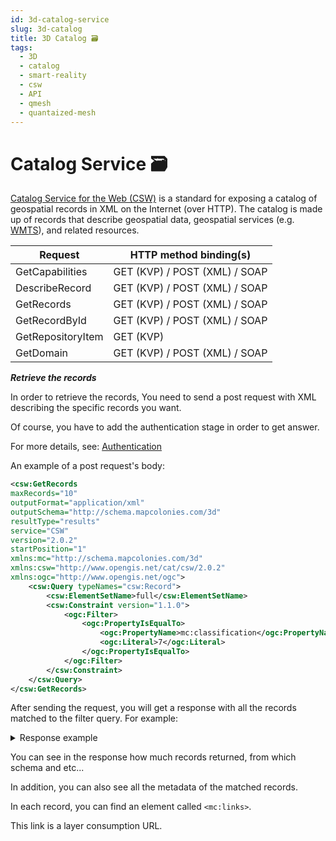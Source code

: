 ```yaml
---
id: 3d-catalog-service
slug: 3d-catalog
title: 3D Catalog 🗃️
tags:
  - 3D
  - catalog
  - smart-reality
  - csw
  - API
  - qmesh
  - quantaized-mesh
---
```


# Catalog Service 🗃️
 [Catalog Service for the Web (CSW)](/docs/ogc/protocols/ogc-csw/README.md) is a standard for exposing a catalog of geospatial records in XML on the Internet (over HTTP). The catalog is made up of records that describe geospatial data, geospatial services (e.g. [WMTS](/docs/ogc/protocols/ogc-wmts)), and related resources.

| **Request** | **HTTP method binding(s)** |
| ----------- | ----------- |
| GetCapabilities | GET (KVP) / POST (XML) / SOAP |
| DescribeRecord | GET (KVP) / POST (XML) / SOAP |
| GetRecords | GET (KVP) / POST (XML) / SOAP |
| GetRecordById | GET (KVP) / POST (XML) / SOAP |
| GetRepositoryItem | GET (KVP) |
| GetDomain | GET (KVP) / POST (XML) / SOAP |

**_Retrieve the records_**

In order to retrieve the records, You need to send a post request with XML describing the specific records you want.

Of course, you have to add the authentication stage in order to get answer.

For more details, see: [Authentication](/docs/MapColonies/MapColonies-api-auth)

An example of a post request's body:

```xml title="Get all records with classification equal to 7"
<csw:GetRecords
maxRecords="10"
outputFormat="application/xml"
outputSchema="http://schema.mapcolonies.com/3d"
resultType="results"
service="CSW"
version="2.0.2"
startPosition="1"
xmlns:mc="http://schema.mapcolonies.com/3d"
xmlns:csw="http://www.opengis.net/cat/csw/2.0.2"
xmlns:ogc="http://www.opengis.net/ogc">
    <csw:Query typeNames="csw:Record">
        <csw:ElementSetName>full</csw:ElementSetName>
        <csw:Constraint version="1.1.0">
            <ogc:Filter>
                <ogc:PropertyIsEqualTo>
                    <ogc:PropertyName>mc:classification</ogc:PropertyName>
                    <ogc:Literal>7</ogc:Literal>
                </ogc:PropertyIsEqualTo>
            </ogc:Filter>
        </csw:Constraint>
    </csw:Query>
</csw:GetRecords>
```

After sending the request, you will get a response with all the records matched to the filter query. For example:

<details>
  <summary>Response example</summary>

```xml title="3D Records Response"
<?xml version="1.0" encoding="UTF-8" standalone="no"?>
<csw:GetRecordsResponse xmlns:csw="http://www.opengis.net/cat/csw/2.0.2" xmlns:dc="http://purl.org/dc/elements/1.1/" xmlns:dct="http://purl.org/dc/terms/" xmlns:gmd="http://www.isotc211.org/2005/gmd" xmlns:gml="http://www.opengis.net/gml" xmlns:ows="http://www.opengis.net/ows" xmlns:xs="http://www.w3.org/2001/XMLSchema" xmlns:xsi="http://www.w3.org/2001/XMLSchema-instance" xmlns:mc="http://schema.mapcolonies.com/3d" version="2.0.2" xsi:schemaLocation="http://www.opengis.net/cat/csw/2.0.2 http://schemas.opengis.net/csw/2.0.2/CSW-discovery.xsd">
    <csw:SearchStatus timestamp="2022-06-16T07:12:25Z"/>
    <csw:SearchResults numberOfRecordsMatched="3" numberOfRecordsReturned="3" nextRecord="0" recordSchema="http://schema.mapcolonies.com/3d" elementSet="full">
        <mc:MC3DRecord>
            <mc:accuracyLEP90>999.0</mc:accuracyLEP90>
            <mc:classification>5</mc:classification>
            <mc:footprint>{"type":"Polygon","coordinates":[[[31.2603,33.4345],[31.2603,34.4888],[32.3353,34.4888],[32.3353,33.4345],[31.2603,33.4345]]]}</mc:footprint>
            <mc:geographicArea>ישראל</mc:geographicArea>
            <mc:maxHorizontalAccuracyCE90>999.0</mc:maxHorizontalAccuracyCE90>
            <mc:id>c2bbeeee-6081-4e69-918c-287f48ea244d</mc:id>
            <mc:links scheme="3D_LAYER" name="" description="">http://model-server-3d/path/to/file/tileset.json</mc:links>
            <mc:producerName>TZAHAL</mc:producerName>
            <mc:productBBox>31.2603,33.4345,32.3353,34.4888</mc:productBBox>
            <mc:productId>c2bbeeee-6081-4e69-918c-287f48ea244d</mc:productId>
            <mc:productName>מודל פריז</mc:productName>
            <mc:productType>3DPhotoRealistic</mc:productType>
            <mc:productVersion>1</mc:productVersion>
            <mc:productionMethod>photogrammetric</mc:productionMethod>
            <mc:productionSystem>P-30</mc:productionSystem>
            <mc:productionSystemVersion>1</mc:productionSystemVersion>
            <mc:region>צפון</mc:region>
            <mc:sensors>sensor1</mc:sensors>
            <mc:imagingTimeEndUTC>2022-06-15T10:39:00Z</mc:imagingTimeEndUTC>
            <mc:imagingTimeBeginUTC>2022-06-15T10:39:00Z</mc:imagingTimeBeginUTC>
            <mc:SRS>4567</mc:SRS>
            <mc:SRSName>WGS24GEO</mc:SRSName>
            <mc:type>RECORD_3D</mc:type>
            <ows:BoundingBox crs="urn:x-ogc:def:crs:EPSG:6.11:4326" dimensions="2">
                <ows:LowerCorner>33.4345 31.2603</ows:LowerCorner>
                <ows:UpperCorner>34.4888 32.3353</ows:UpperCorner>
            </ows:BoundingBox>
        </mc:MC3DRecord>
        <mc:MC3DRecord>
            <mc:accuracyLEP90>999.0</mc:accuracyLEP90>
            <mc:classification>7</mc:classification>
            <mc:footprint>{"type":"Polygon","coordinates":[[[32.2603,34.4345],[32.2603,35.4888],[33.3353,35.4888],[33.3353,34.4345],[32.2603,34.4345]]]}</mc:footprint>
            <mc:geographicArea>ישראל</mc:geographicArea>
            <mc:maxHorizontalAccuracyCE90>999.0</mc:maxHorizontalAccuracyCE90>
            <mc:id>c2bbeeee-6081-4e69-918c-287f48ea244d</mc:id>
            <mc:links scheme="3D_LAYER" name="" description="">http://model-server-3d/path/to/file/tileset.json</mc:links>
            <mc:producerName>TZAHAL</mc:producerName>
            <mc:productBBox>32.2603,34.4345,33.3353,35.4888</mc:productBBox>
            <mc:productId>c2bb5433ee-6081-4e69-918c-287f48ea244d</mc:productId>
            <mc:productName>מודל סיני</mc:productName>
            <mc:productType>3DPhotoRealistic</mc:productType>
            <mc:productVersion>1</mc:productVersion>
            <mc:productionMethod>photogrammetric</mc:productionMethod>
            <mc:productionSystem>P-80</mc:productionSystem>
            <mc:productionSystemVersion>1</mc:productionSystemVersion>
            <mc:region>דרום מזרח</mc:region>
            <mc:sensors>sensor2</mc:sensors>
            <mc:imagingTimeEndUTC>2022-06-15T10:39:00Z</mc:imagingTimeEndUTC>
            <mc:imagingTimeBeginUTC>2022-06-15T10:39:00Z</mc:imagingTimeBeginUTC>
            <mc:SRS>4567</mc:SRS>
            <mc:SRSName>WGS24GEO</mc:SRSName>
            <mc:type>RECORD_3D</mc:type>
            <ows:BoundingBox crs="urn:x-ogc:def:crs:EPSG:6.11:4326" dimensions="2">
                <ows:LowerCorner>34.4345 32.2603</ows:LowerCorner>
                <ows:UpperCorner>35.4888 33.3353</ows:UpperCorner>
            </ows:BoundingBox>
        </mc:MC3DRecord>
        <mc:MC3DRecord>
            <mc:accuracyLEP90>999.0</mc:accuracyLEP90>
            <mc:classification>7</mc:classification>
            <mc:creationDateUTC>2022-06-15</mc:creationDateUTC>
            <mc:description>srtm100</mc:description>
            <mc:footprint>{"type":"Polygon","coordinates":[[[11,22],[11,33],[44,33],[44,22],[11,22]]]}</mc:footprint>
            <mc:geographicArea>North</mc:geographicArea>
            <mc:maxHorizontalAccuracyCE90>999.0</mc:maxHorizontalAccuracyCE90>
            <mc:id>11111111-1111-1111-1111-111111111111</mc:id>
            <mc:links scheme="3DTiles" name="" description="">http://model-server-3d/path/to/file/tileset.json</mc:links>
            <mc:producerName>aa</mc:producerName>
            <mc:productBBox>11,22,44,33</mc:productBBox>
            <mc:productId>11111111-1111-1111-1111-111111111111</mc:productId>
            <mc:productName>aaa</mc:productName>
            <mc:productType>type</mc:productType>
            <mc:productVersion>1</mc:productVersion>
            <mc:productionMethod></mc:productionMethod>
            <mc:productionSystem></mc:productionSystem>
            <mc:productionSystemVersion>1</mc:productionSystemVersion>
            <mc:region>region</mc:region>
            <mc:sensors>aa</mc:sensors>
            <mc:imagingTimeEndUTC>2022-06-15</mc:imagingTimeEndUTC>
            <mc:imagingTimeBeginUTC>2022-06-15</mc:imagingTimeBeginUTC>
            <mc:SRS>23</mc:SRS>
            <mc:SRSName>1234</mc:SRSName>
            <mc:type>revorsd</mc:type>
            <ows:BoundingBox crs="urn:x-ogc:def:crs:EPSG:6.11:23" dimensions="2">
                <ows:LowerCorner>22 11</ows:LowerCorner>
                <ows:UpperCorner>33 44</ows:UpperCorner>
            </ows:BoundingBox>
        </mc:MC3DRecord>
    </csw:SearchResults>
</csw:GetRecordsResponse>
```

</details>

You can see in the response how much records returned, from which schema and etc...

In addition, you can also see all the metadata of the matched records.

In each record, you can find an element called `<mc:links>`.

This link is a layer consumption URL.
